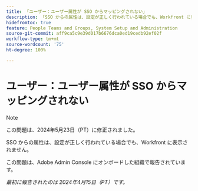 ```yaml
---
title: 「ユーザー：ユーザー属性が SSO からマッピングされない」
description: 「SSO からの属性は、設定が正しく行われている場合でも、Workfront に表示されません。」
hidefromtoc: true
feature: People Teams and Groups, System Setup and Administration
source-git-commit: aff9ca5c9e39d017b6676dca0ed19cedb92ef02f
workflow-type: tm+mt
source-wordcount: '75'
ht-degree: 100%

---
```



# ユーザー：ユーザー属性が SSO からマッピングされない

>[!NOTE]
>
>この問題は、2024年5月23日（PT）に修正されました。

SSO からの属性は、設定が正しく行われている場合でも、Workfront に表示されません。

この問題は、Adobe Admin Console にオンボードした組織で報告されています。

_最初に報告されたのは 2024年4月15日（PT）です。_
